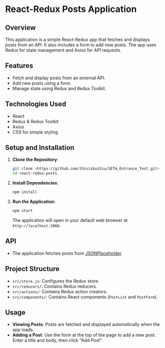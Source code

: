 # React-Redux Posts Application

## Overview

This application is a simple React-Redux app that fetches and displays posts from an API. It also includes a form to add new posts. The app uses Redux for state management and Axios for API requests.

## Features

- Fetch and display posts from an external API.
- Add new posts using a form.
- Manage state using Redux and Redux Toolkit.

## Technologies Used

- React
- Redux & Redux Toolkit
- Axios
- CSS for simple styling

## Setup and Installation

1. **Clone the Repository**:
   ```bash
   git clone <https://github.com/thisisbuihiu/SETA_Entrance_Test.git>
   cd react-redux-posts
   ```

2. **Install Dependencies**:
   ```bash
   npm install
   ```

3. **Run the Application**:
   ```bash
   npm start
   ```

   The application will open in your default web browser at `http://localhost:3000`.

## API

- The application fetches posts from [JSONPlaceholder](https://jsonplaceholder.typicode.com/posts).

## Project Structure

- `src/store.js`: Configures the Redux store.
- `src/reducers/`: Contains Redux reducers.
- `src/actions/`: Contains Redux action creators.
- `src/components/`: Contains React components (`PostList` and `PostForm`).

## Usage

- **Viewing Posts**: Posts are fetched and displayed automatically when the app loads.
- **Adding a Post**: Use the form at the top of the page to add a new post. Enter a title and body, then click "Add Post".

